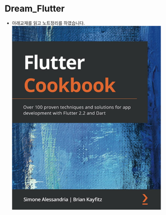 # Dream_Flutter
- 아래교재를 읽고 노트정리를 하였습니다.
![](https://github.com/harryjung0330/Dream_Flutter/blob/main/61LCBO5nOTS.jpg)
